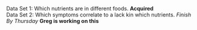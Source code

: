 Data Set 1: Which nutrients are in different foods. **Acquired**             
Data Set 2: Which symptoms correlate to a lack kin which nutrients. _Finish By Thursday_ **Greg is working on this**
